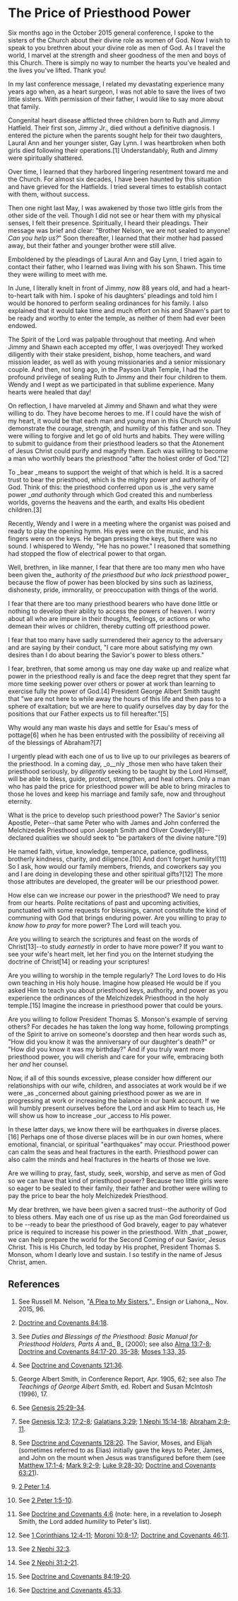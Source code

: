 # The Price of Priesthood Power

Six months ago in the October 2015 general conference, I spoke to the sisters
of the Church about their divine role as women of God. Now I wish to speak to
you brethren about your divine role as men of God. As I travel the world, I
marvel at the strength and sheer goodness of the men and boys of this Church.
There is simply no way to number the hearts you've healed and the lives you've
lifted. Thank you!

In my last conference message, I related my devastating experience many years
ago when, as a heart surgeon, I was not able to save the lives of two little
sisters. With permission of their father, I would like to say more about that
family.

Congenital heart disease afflicted three children born to Ruth and Jimmy
Hatfield. Their first son, Jimmy Jr., died without a definitive diagnosis. I
entered the picture when the parents sought help for their two daughters,
Laural Ann and her younger sister, Gay Lynn. I was heartbroken when both girls
died following their operations.[1] Understandably, Ruth and Jimmy were
spiritually shattered.

Over time, I learned that they harbored lingering resentment toward me and the
Church. For almost six decades, I have been haunted by this situation and have
grieved for the Hatfields. I tried several times to establish contact with
them, without success.

Then one night last May, I was awakened by those two little girls from the
other side of the veil. Though I did not see or hear them with my physical
senses, I felt their presence. Spiritually, I heard their pleadings. Their
message was brief and clear: "Brother Nelson, we are not sealed to anyone!
_Can you help us?_" Soon thereafter, I learned that their mother had passed
away, but their father and younger brother were still alive.

Emboldened by the pleadings of Laural Ann and Gay Lynn, I tried again to
contact their father, who I learned was living with his son Shawn. This time
they were willing to meet with me.

In June, I literally knelt in front of Jimmy, now 88 years old, and had a
heart-to-heart talk with him. I spoke of his daughters' pleadings and told him
I would be honored to perform sealing ordinances for his family. I also
explained that it would take time and much effort on his and Shawn's part to
be ready and worthy to enter the temple, as neither of them had ever been
endowed.

The Spirit of the Lord was palpable throughout that meeting. And when Jimmy
and Shawn each accepted my offer, I was overjoyed! They worked diligently with
their stake president, bishop, home teachers, and ward mission leader, as well
as with young missionaries and a senior missionary couple. And then, not long
ago, in the Payson Utah Temple, I had the profound privilege of sealing Ruth
to Jimmy and their four children to them. Wendy and I wept as we participated
in that sublime experience. Many hearts were healed that day!

On reflection, I have marveled at Jimmy and Shawn and what they were willing
to do. They have become heroes to me. If I could have the wish of my heart, it
would be that each man and young man in this Church would demonstrate the
courage, strength, and humility of this father and son. They were willing to
forgive and let go of old hurts and habits. They were willing to submit to
guidance from their priesthood leaders so that the Atonement of Jesus Christ
could purify and magnify them. Each was willing to become a man who worthily
bears the priesthood "after the holiest order of God."[2]

To _bear _means to support the weight of that which is held. It is a sacred
trust to bear the priesthood, which is the mighty power and authority of God.
Think of this: the priesthood conferred upon us is _the very same power __and
authority_ through which God created this and numberless worlds, governs the
heavens and the earth, and exalts His obedient children.[3]

Recently, Wendy and I were in a meeting where the organist was poised and
ready to play the opening hymn. His eyes were on the music, and his fingers
were on the keys. He began pressing the keys, but there was no sound. I
whispered to Wendy, "He has no power." I reasoned that something had stopped
the flow of electrical power to that organ.

Well, brethren, in like manner, I fear that there are too many men who have
been given the_ authority _of the priesthood but who lack priesthood_ power_
because the flow of power has been blocked by sins such as laziness,
dishonesty, pride, immorality, or preoccupation with things of the world.

I fear that there are too many priesthood bearers who have done little or
nothing to develop their ability to access the powers of heaven. I worry about
all who are impure in their thoughts, feelings, or actions or who demean their
wives or children, thereby cutting off priesthood power.

I fear that too many have sadly surrendered their agency to the adversary and
are saying by their conduct, "I care more about satisfying my own desires than
I do about bearing the Savior's power to bless others."

I fear, brethren, that some among us may one day wake up and realize what
power in the priesthood really is and face the deep regret that they spent far
more time seeking power over others or power at work than learning to exercise
fully the power of God.[4] President George Albert Smith taught that "we are
not here to while away the hours of this life and then pass to a sphere of
exaltation; but we are here to qualify ourselves day by day for the positions
that our Father expects us to fill hereafter."[5]

Why would any man waste his days and settle for Esau's mess of pottage[6] when
he has been entrusted with the possibility of receiving all of the blessings
of Abraham?[7]

I urgently plead with each one of us to live up to our privileges as bearers
of the priesthood. In a coming day, _o__nly _those men who have taken their
priesthood seriously, by _diligently_ seeking to be taught by the Lord
Himself, will be able to bless, guide, protect, strengthen, and heal others.
Only a man who has paid the price for priesthood power will be able to bring
miracles to those he loves and keep his marriage and family safe, now and
throughout eternity.

What is the price to develop such priesthood power? The Savior's senior
Apostle, Peter--that same Peter who with James and John conferred the
Melchizedek Priesthood upon Joseph Smith and Oliver Cowdery[8]--declared
qualities we should seek to "be partakers of the divine nature."[9]

He named faith, virtue, knowledge, temperance, patience, godliness, brotherly
kindness, charity, and diligence.[10] And don't forget humility![11] So I ask,
how would our family members, friends, and coworkers say you and I are doing
in developing these and other spiritual gifts?[12] The more those attributes
are developed, the greater will be our priesthood power.

How else can we increase our power in the priesthood? We need to pray from our
hearts. Polite recitations of past and upcoming activities, punctuated with
some requests for blessings, cannot constitute the kind of communing with God
that brings enduring power. Are you willing to pray _to know how to pray_ for
more power? The Lord will teach you.

Are you willing to search the scriptures and feast on the words of
Christ[13]--to study _earnestly_ in order to have more power? If you want to
see your wife's heart melt, let her find you on the Internet studying the
doctrine of Christ[14] or reading your scriptures!

Are you willing to worship in the temple regularly? The Lord loves to do His
own teaching in His holy house. Imagine how pleased He would be if you asked
Him to teach you about priesthood keys, authority, and power as you experience
the ordinances of the Melchizedek Priesthood in the holy temple.[15] Imagine
the increase in priesthood power that could be yours.

Are you willing to follow President Thomas S. Monson's example of serving
others? For decades he has taken the long way home, following promptings of
the Spirit to arrive on someone's doorstep and then hear words such as, "How
did you know it was the anniversary of our daughter's death?" or "How did you
know it was my birthday?" And if you truly want more priesthood power, you
will cherish and care for your wife, embracing both her _and_ her counsel.

Now, if all of this sounds excessive, please consider how different our
relationships with our wife, children, and associates at work would be if we
were _as _concerned about gaining priesthood power as we are in progressing at
work or increasing the balance in our bank account. If we will humbly present
ourselves before the Lord and ask Him to teach us, He will show us how to
increase _our _access to _His_ power.

In these latter days, we know there will be earthquakes in diverse places.[16]
Perhaps one of those diverse places will be in our own homes, where emotional,
financial, or spiritual "earthquakes" may occur. Priesthood power can calm the
seas and heal fractures in the earth. Priesthood power can also calm the minds
and heal fractures in the hearts of those we love.

Are we willing to pray, fast, study, seek, worship, and serve as men of God so
we can have that kind of priesthood power? Because two little girls were so
eager to be sealed to their family, their father and brother were willing to
pay the price to bear the holy Melchizedek Priesthood.

My dear brethren, we have been given a sacred trust--the authority of God to
bless others. May each one of us rise up as the man God foreordained us to be
--ready to bear the priesthood of God bravely, eager to pay whatever price is
required to increase his power in the priesthood. With _that _power, we can
help prepare the world for the Second Coming of our Savior, Jesus Christ. This
is His Church, led today by His prophet, President Thomas S. Monson, whom I
dearly love and sustain. I so testify in the name of Jesus Christ, amen.

## References

  1. See Russell M. Nelson, "[A Plea to My Sisters](https://www.lds.org/general-conference/2015/10/a-plea-to-my-sisters?lang=eng),"_ Ensign _or_ Liahona,_ Nov. 2015, 96.

  2. [Doctrine and Covenants 84:18](https://www.lds.org/scriptures/dc-testament/dc/84.18?lang=eng#17).

  3. See _Duties and Blessings of the Priesthood: Basic Manual for Priesthood Holders, Parts A_ and_ B_ (2000); see also [Alma 13:7-8](https://www.lds.org/scriptures/bofm/alma/13.7-8?lang=eng#6); [Doctrine and Covenants 84:17-20, 35-38](https://www.lds.org/scriptures/dc-testament/dc/84.17-20,35-38?lang=eng#16); [Moses 1:33, 35](https://www.lds.org/scriptures/pgp/moses/1.33,35?lang=eng#32).

  4. See [Doctrine and Covenants 121:36](https://www.lds.org/scriptures/dc-testament/dc/121.36?lang=eng#35).

  5. George Albert Smith, in Conference Report, Apr. 1905, 62; see also _The Teachings of George Albert Smith,_ ed. Robert and Susan McIntosh (1996), 17.

  6. See [Genesis 25:29-34](https://www.lds.org/scriptures/ot/gen/25.29-34?lang=eng#28).

  7. See [Genesis 12:3](https://www.lds.org/scriptures/ot/gen/12.3?lang=eng#2); [17:2-8](https://www.lds.org/scriptures/ot/gen/17.2-8?lang=eng#1); [Galatians 3:29](https://www.lds.org/scriptures/nt/gal/3.29?lang=eng#28); [1 Nephi 15:14-18](https://www.lds.org/scriptures/bofm/1-ne/15.14-18?lang=eng#13); [Abraham 2:9-11](https://www.lds.org/scriptures/pgp/abr/2.9-11?lang=eng#8).

  8. See [Doctrine and Covenants 128:20](https://www.lds.org/scriptures/dc-testament/dc/128.20?lang=eng#19). The Savior, Moses, and Elijah (sometimes referred to as Elias) initially gave the keys to Peter, James, and John on the mount when Jesus was transfigured before them (see [Matthew 17:1-4](https://www.lds.org/scriptures/nt/matt/17.1-4?lang=eng#0); [Mark 9:2-9](https://www.lds.org/scriptures/nt/mark/9.2-9?lang=eng#1); [Luke 9:28-30](https://www.lds.org/scriptures/nt/luke/9.28-30?lang=eng#27); [Doctrine and Covenants 63:21](https://www.lds.org/scriptures/dc-testament/dc/63.21?lang=eng#20)).

  9. [2 Peter 1:4](https://www.lds.org/scriptures/nt/2-pet/1.4?lang=eng#3).

  10. See [2 Peter 1:5-10](https://www.lds.org/scriptures/nt/2-pet/1.5-10?lang=eng#4).

  11. See [Doctrine and Covenants 4:6](https://www.lds.org/scriptures/dc-testament/dc/4.6?lang=eng#5) (note: here, in a revelation to Joseph Smith, the Lord added _humility_ to Peter's list).

  12. See [1 Corinthians 12:4-11](https://www.lds.org/scriptures/nt/1-cor/12.4-11?lang=eng#3); [Moroni 10:8-17](https://www.lds.org/scriptures/bofm/moro/10.8-17?lang=eng#7); [Doctrine and Covenants 46:11](https://www.lds.org/scriptures/dc-testament/dc/46.11?lang=eng#10).

  13. See [2 Nephi 32:3](https://www.lds.org/scriptures/bofm/2-ne/32.3?lang=eng#2).

  14. See [2 Nephi 31:2-21](https://www.lds.org/scriptures/bofm/2-ne/31.2-21?lang=eng#1).

  15. See [Doctrine and Covenants 84:19-20](https://www.lds.org/scriptures/dc-testament/dc/84.19-20?lang=eng#18).

  16. See [Doctrine and Covenants 45:33](https://www.lds.org/scriptures/dc-testament/dc/45.33?lang=eng#32).

